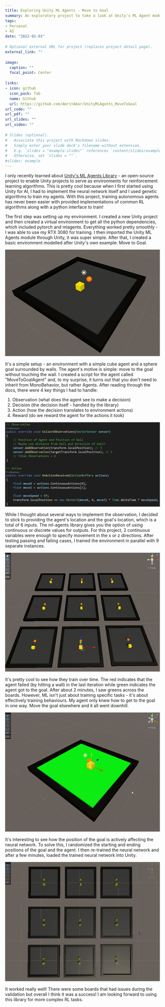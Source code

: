 ```yaml
---
title: Exploring Unity ML Agents - Move to Goal
summary: An exploratory project to take a look at Unity's ML Agent module.
tags:
- Personal
- AI
date: "2022-02-03"

# Optional external URL for project (replaces project detail page).
external_link: ""

image:
  caption: ""
  focal_point: Center

links:
- icon: github
  icon_pack: fab
  name: Github
  url: https://github.com/AmritAmar/UnityMLAgents_MoveToGoal
url_code: ""
url_pdf: ""
url_slides: ""
url_video: ""

# Slides (optional).
#   Associate this project with Markdown slides.
#   Simply enter your slide deck's filename without extension.
#   E.g. `slides = "example-slides"` references `content/slides/example-slides.md`.
#   Otherwise, set `slides = ""`.
#slides: example
---
```


I only recently learned about [Unity's ML Agents Library](https://github.com/Unity-Technologies/ml-agents) - an open-source project to enable Unity projects to serve as environments for reinforcement learning algorithms. This is pretty cool because when I first started using Unity for AI, I had to implement the neural network itself and I used genetic algorithms to train my agents. With this project, training autonomous agents has never been easier with provided implementations of common RL algorithms along with a python interface to train!

The first step was setting up my environment. I created a new Unity project and then created a virtual environment to get all the python dependencies, which included pytorch and mlagents. Everything worked pretty smoothly - I was able to use my RTX 3080 for training. I then imported the Unity ML Agents module through Unity, it was super simple. After that, I created a basic environment modelled after Unity's own example: Move to Goal.

![](m2g_1.png)

It's a simple setup - an environment with a simple cube agent and a sphere goal surrounded by walls. The agent's motive is simple: move to the goal without touching the wall. I created a script for the agent called "MoveToGoalAgent" and, to my surprise, it turns out that you don't need to inherit from MonoBehavior, but rather Agents. After reading through the docs, there were 4 key things I had to handle:

1. Observation (what does the agent see to make a decision)
2. Decision (the decision itself - handled by the library)
3. Action (how the decision translates to environment actions)
4. Reward (do we reward the agent for the actions it took)

![](m2g_2.png)

While I thought about several ways to implement the observation, I decided to stick to providing the agent's location and the goal's location, which is a total of 6 inputs. The ml-agents library gives you the option of using continuous or discrete values for outputs. For this project, 2 continuous variables were enough to specify movement in the x or z directions. After testing passing and failing cases, I trained the environment in parallel with 9 separate instances.

![](m2g_3.gif)

It's pretty cool to see how they train over time. The red indicates that the agent failed (by hitting a wall) in the last iteration while green indicates the agent got to the goal. After about 2 minutes, I saw greens across the boards. However, ML isn't just about training specific tasks - it's about effectively training behaviours. My agent only knew how to get to the goal in one way. Move the goal elsewhere and it all went downhill.

![](m2g_4.gif)

It's interesting to see how the position of the goal is actively affecting the neural network. To solve this, I randomized the starting and ending positions of the goal and the agent. I then re-trained the neural network and after a few minutes, loaded the trained neural network into Unity.

![](m2g_5.gif)

It worked really well! There were some boards that had issues during the validation but overall I think it was a success! I am looking forward to using this library for more complex RL tasks.




